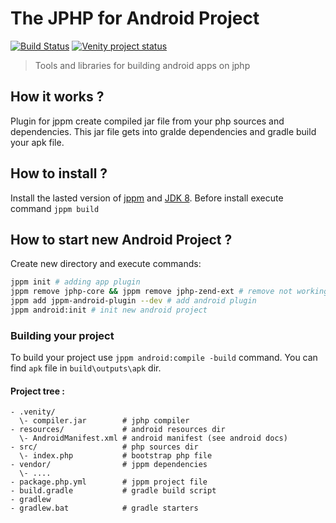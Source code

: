 # The JPHP for Android Project 
[![Build Status](https://travis-ci.org/VenityStudio/jphp-android.svg?branch=dev)](https://travis-ci.org/VenityStudio/jphp-android)
[![Venity project status](https://img.shields.io/badge/Venity-official-blue.svg)](https://vk.com/venity)
> Tools and libraries for building android apps on jphp

## How it works ?

Plugin for jppm create compiled jar file from your php sources and dependencies. 
This jar file gets into gralde dependencies and gradle build your apk file.

## How to install ?

Install the lasted version of [jppm](https://github.com/jphp-group/jphp/releases) and [JDK 8](https://java.com/ru/download/).
Before install execute command ``jppm build``

## How to start new Android Project ?

Create new directory and execute commands:

```bash
jppm init # adding app plugin
jppm remove jphp-core && jppm remove jphp-zend-ext # remove not working dependencies
jppm add jppm-android-plugin --dev # add android plugin
jppm android:init # init new android project
```

### Building your project
To build your project use ``jppm android:compile -build`` command.
You can find ``apk`` file in ``build\outputs\apk`` dir.

#### Project tree : 

```
- .venity/
  \- compiler.jar        # jphp compiler
- resources/             # android resources dir
  \- AndroidManifest.xml # android manifest (see android docs)
- src/                   # php sources dir
  \- index.php           # bootstrap php file
- vendor/                # jppm dependencies
  \- ....
- package.php.yml        # jppm project file
- build.gradle           # gradle build script
- gradlew
- gradlew.bat            # gradle starters
```
